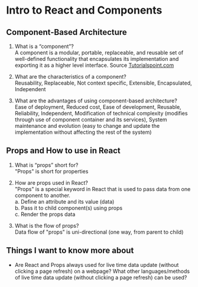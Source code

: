 # Intro to React and Components

## Component-Based Architecture

1. What is a “component”?  
A component is a modular, portable, replaceable, and reusable set of well-defined functionality that encapsulates its implementation and exporting it as a higher level interface. Source [Tutorialspoint.com](https://www.tutorialspoint.com/software_architecture_design/component_based_architecture.htm)  

2. What are the characteristics of a component?  
Reusability, Replaceable, Not context specific, Extensible, Encapsulated, Independent  

3. What are the advantages of using component-based architecture?  
Ease of deployment, Reduced cost, Ease of development, Reusable, Reliability, Independent, Modification of technical complexity (modifies through use of component container and its services), System maintenance and evolution (easy to change and update the implementation without affecting the rest of the system)  

## Props and How to use in React

1. What is “props” short for?  
"Props" is short for properties  

2. How are props used in React?  
"Props" is a special keyword in React that is used to pass data from one component to another.  
a. Define an attribute and its value (data)  
b. Pass it to child component(s) using props  
c. Render the props data  

3. What is the flow of props?  
Data flow of "props" is uni-directional (one way, from parent to child)  

## Things I want to know more about  

- Are React and Props always used for live time data update (without clicking a page refresh) on a webpage? What other languages/methods of live time data update (without clicking a page refresh) can be used?  
